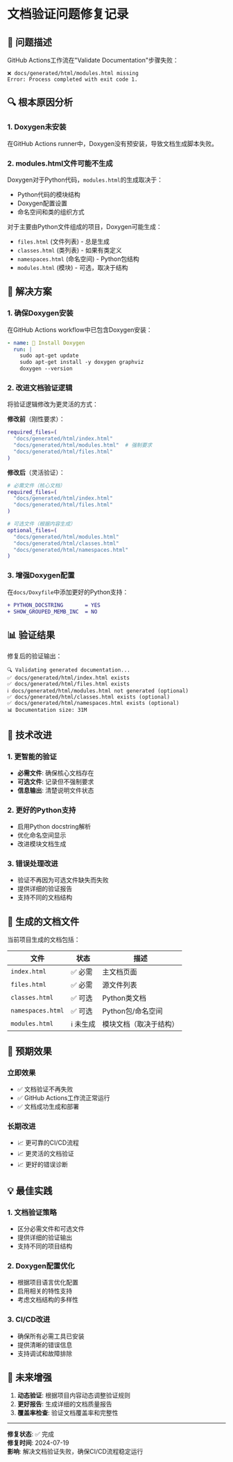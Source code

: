 # 文档验证问题修复记录

## 🚨 问题描述

GitHub Actions工作流在"Validate Documentation"步骤失败：

```
❌ docs/generated/html/modules.html missing
Error: Process completed with exit code 1.
```

## 🔍 根本原因分析

### 1. Doxygen未安装
在GitHub Actions runner中，Doxygen没有预安装，导致文档生成脚本失败。

### 2. modules.html文件可能不生成
Doxygen对于Python代码，`modules.html`的生成取决于：
- Python代码的模块结构
- Doxygen配置设置
- 命名空间和类的组织方式

对于主要由Python文件组成的项目，Doxygen可能生成：
- `files.html` (文件列表) - 总是生成
- `classes.html` (类列表) - 如果有类定义
- `namespaces.html` (命名空间) - Python包结构
- `modules.html` (模块) - 可选，取决于结构

## 🔧 解决方案

### 1. 确保Doxygen安装
在GitHub Actions workflow中已包含Doxygen安装：

```yaml
- name: 🔧 Install Doxygen
  run: |
    sudo apt-get update
    sudo apt-get install -y doxygen graphviz
    doxygen --version
```

### 2. 改进文档验证逻辑
将验证逻辑修改为更灵活的方式：

**修改前**（刚性要求）：
```bash
required_files=(
  "docs/generated/html/index.html"
  "docs/generated/html/modules.html"  # 强制要求
  "docs/generated/html/files.html"
)
```

**修改后**（灵活验证）：
```bash
# 必需文件（核心文档）
required_files=(
  "docs/generated/html/index.html"
  "docs/generated/html/files.html"
)

# 可选文件（根据内容生成）
optional_files=(
  "docs/generated/html/modules.html"
  "docs/generated/html/classes.html"
  "docs/generated/html/namespaces.html"
)
```

### 3. 增强Doxygen配置
在`docs/Doxyfile`中添加更好的Python支持：

```diff
+ PYTHON_DOCSTRING       = YES
+ SHOW_GROUPED_MEMB_INC  = NO
```

## 📊 验证结果

修复后的验证输出：
```
🔍 Validating generated documentation...
✅ docs/generated/html/index.html exists
✅ docs/generated/html/files.html exists
ℹ️ docs/generated/html/modules.html not generated (optional)
✅ docs/generated/html/classes.html exists (optional)
✅ docs/generated/html/namespaces.html exists (optional)
📊 Documentation size: 31M
```

## 🎯 技术改进

### 1. 更智能的验证
- **必需文件**: 确保核心文档存在
- **可选文件**: 记录但不强制要求
- **信息输出**: 清楚说明文件状态

### 2. 更好的Python支持
- 启用Python docstring解析
- 优化命名空间显示
- 改进模块文档生成

### 3. 错误处理改进
- 验证不再因为可选文件缺失而失败
- 提供详细的验证报告
- 支持不同的文档结构

## 📁 生成的文档文件

当前项目生成的文档包括：

| 文件 | 状态 | 描述 |
|------|------|------|
| `index.html` | ✅ 必需 | 主文档页面 |
| `files.html` | ✅ 必需 | 源文件列表 |
| `classes.html` | ✅ 可选 | Python类文档 |
| `namespaces.html` | ✅ 可选 | Python包/命名空间 |
| `modules.html` | ℹ️ 未生成 | 模块文档（取决于结构） |

## 🚀 预期效果

### 立即效果
- ✅ 文档验证不再失败
- ✅ GitHub Actions工作流正常运行
- ✅ 文档成功生成和部署

### 长期改进
- 📈 更可靠的CI/CD流程
- 📈 更灵活的文档验证
- 📈 更好的错误诊断

## 💡 最佳实践

### 1. 文档验证策略
- 区分必需文件和可选文件
- 提供详细的验证输出
- 支持不同的项目结构

### 2. Doxygen配置优化
- 根据项目语言优化配置
- 启用相关的特性支持
- 考虑文档结构的多样性

### 3. CI/CD改进
- 确保所有必需工具已安装
- 提供清晰的错误信息
- 支持调试和故障排除

## 🔄 未来增强

1. **动态验证**: 根据项目内容动态调整验证规则
2. **更好报告**: 生成详细的文档质量报告
3. **覆盖率检查**: 验证文档覆盖率和完整性

---

**修复状态**: ✅ 完成  
**修复时间**: 2024-07-19  
**影响**: 解决文档验证失败，确保CI/CD流程稳定运行